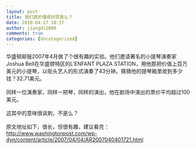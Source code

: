 ```yaml
---
layout: post
title: 我们真的懂得欣赏美么？
date: 2010-04-27 18:17
author: jiangdi2000
comments: true
categories: [Uncategorized]
---
```

<div id="msgcns!C840C88DA912213B!1898" class="bvMsg"> 华盛顿邮报2007年4月做了个很有趣的实验。他们邀请著名的小提琴演奏家Joshua Bell在华盛顿特区的L'ENFANT PLAZA STATION，用他那把价值上百万美元的小提琴，以街头艺人的形式演奏了43分钟。猜猜他的提琴箱里收到多少钱？32.71美元。<br /><br />同样一位演奏家，同样一把琴，同样的演出，他在剧场中演出的票价平均超过100美元。<br /><br />这其中的意味很讽刺，不是么？<br /><br />原文地址如下，很长，但很有趣，建议看完：<br /><a target="_blank" href="http://www.washingtonpost.com/wp-dyn/content/article/2007/04/04/AR2007040401721.html">http://www.washingtonpost.com/wp-dyn/content/article/2007/04/04/AR2007040401721.html</a><br /><br /></div>
